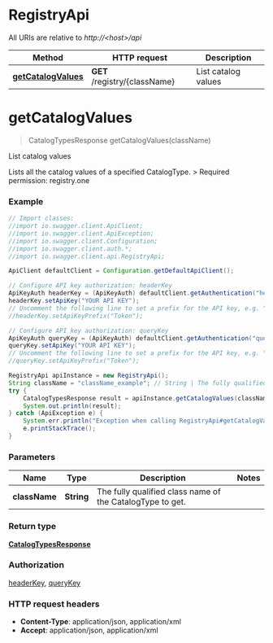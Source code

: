 # RegistryApi

All URIs are relative to *http://&lt;host&gt;/api*

Method | HTTP request | Description
------------- | ------------- | -------------
[**getCatalogValues**](RegistryApi.md#getCatalogValues) | **GET** /registry/{className} | List catalog values


<a name="getCatalogValues"></a>
# **getCatalogValues**
> CatalogTypesResponse getCatalogValues(className)

List catalog values

Lists all the catalog values of a specified CatalogType.  &gt; Required permission: registry.one 

### Example
```java
// Import classes:
//import io.swagger.client.ApiClient;
//import io.swagger.client.ApiException;
//import io.swagger.client.Configuration;
//import io.swagger.client.auth.*;
//import io.swagger.client.api.RegistryApi;

ApiClient defaultClient = Configuration.getDefaultApiClient();

// Configure API key authorization: headerKey
ApiKeyAuth headerKey = (ApiKeyAuth) defaultClient.getAuthentication("headerKey");
headerKey.setApiKey("YOUR API KEY");
// Uncomment the following line to set a prefix for the API key, e.g. "Token" (defaults to null)
//headerKey.setApiKeyPrefix("Token");

// Configure API key authorization: queryKey
ApiKeyAuth queryKey = (ApiKeyAuth) defaultClient.getAuthentication("queryKey");
queryKey.setApiKey("YOUR API KEY");
// Uncomment the following line to set a prefix for the API key, e.g. "Token" (defaults to null)
//queryKey.setApiKeyPrefix("Token");

RegistryApi apiInstance = new RegistryApi();
String className = "className_example"; // String | The fully qualified class name of the CatalogType to get.
try {
    CatalogTypesResponse result = apiInstance.getCatalogValues(className);
    System.out.println(result);
} catch (ApiException e) {
    System.err.println("Exception when calling RegistryApi#getCatalogValues");
    e.printStackTrace();
}
```

### Parameters

Name | Type | Description  | Notes
------------- | ------------- | ------------- | -------------
 **className** | **String**| The fully qualified class name of the CatalogType to get. |

### Return type

[**CatalogTypesResponse**](CatalogTypesResponse.md)

### Authorization

[headerKey](../README.md#headerKey), [queryKey](../README.md#queryKey)

### HTTP request headers

 - **Content-Type**: application/json, application/xml
 - **Accept**: application/json, application/xml

